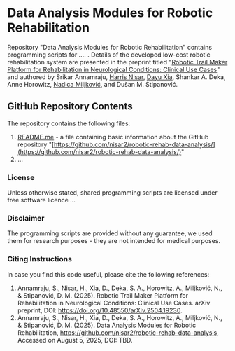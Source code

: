 # Data Analysis Modules for Robotic Rehabilitation
Repository "Data Analysis Modules for Robotic Rehabilitation" contains programming scripts for .... . Details of the developed low-cost robotic rehabilitation system are presented in the preprint titled "[Robotic Trail Maker Platform for Rehabilitation in Neurological Conditions: Clinical Use Cases](https://arxiv.org/pdf/2504.19230)" and authored by Srikar Annamraju, [Harris Nisar](https://github.com/nisar2), [Dayu Xia](https://github.com/dyxia1241), Shankar A. Deka, Anne Horowitz, [Nadica Miljković](https://github.com/NadicaSm/), and Dušan M. Stipanović.

## GitHub Repository Contents
The repository contains the following files:

1) [README.me](https://github.com/nisar2/robotic-rehab-data-analysis/blob/main/README.md) - a file containing basic information about the GitHub repository "[https://github.com/nisar2/robotic-rehab-data-analysis/](https://github.com/nisar2/robotic-rehab-data-analysis/)"
2) ...

### License
Unless otherwise stated, shared programming scripts are licensed under free software licence ...

### Disclaimer
The programming scripts are provided without any guarantee, we used them for research purposes - they are not intended for medical purposes.

### Citing Instructions
In case you find this code useful, please cite the following references:
1) Annamraju, S., Nisar, H., Xia, D., Deka, S. A., Horowitz, A., Miljković, N., & Stipanović, D. M. (2025). Robotic Trail Maker Platform for Rehabilitation in Neurological Conditions: Clinical Use Cases. arXiv preprint, DOI: https://doi.org/10.48550/arXiv.2504.19230.
2) Annamraju, S., Nisar, H., Xia, D., Deka, S. A., Horowitz, A., Miljković, N., & Stipanović, D. M. (2025). Data Analysis Modules for Robotic Rehabilitation, https://github.com/nisar2/robotic-rehab-data-analysis, Accessed on August 5, 2025, DOI: TBD.

